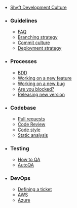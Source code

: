 * [Shyft Development Culture]()

* ### Guidelines
   * [FAQ](FAQ)
   * [Branching strategy](Branching-strategy)
   * [Commit culture](Commit-culture)
   * [Deployment strategy](Deployment-strategy)
* ### Processes
   * [BDD](BDD)
   * [Working on a new feature](Working-on-a-new-feature)
   * [Working on a new bug](Working-on-a-new-bug)
   * [Are you blocked?](Blocked-status)
   * [Releasing new version]()
* ### Codebase
   * [Pull requests](Pull-Requests)
   * [Code Review]()
   * [Code style]()
   * [Static analysis]()
* ### Testing
   * [How to QA]()
   * [AutoQA]()
* ### DevOps
   * [Defining a ticket]()
   * [AWS]()
   * [Azure]()
   
